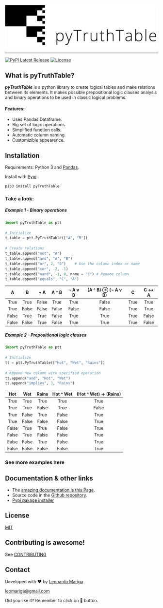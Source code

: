 <div align="center">
  <img src="https://raw.githubusercontent.com/leomariga/pyTruthTable/master/doc/logo.png"><br>
</div>

-----------------
[![PyPI Latest Release](https://img.shields.io/pypi/v/pyTruthTable.svg?style=for-the-badge)](https://pypi.org/project/pyTruthTable/)
[![License](https://img.shields.io/pypi/l/pyTruthTable.svg?style=for-the-badge)](https://github.com/leomariga/pyTruthTable/blob/master/LICENSE)

## What is pyTruthTable?
**_pyTruthTable_** is a python library to create logical tables and make relations between its elements. It makes possible prepositional logic clauses analysis and  binary operations to be used in classic logical problems.

#### Features:
 - Uses Pandas Dataframe.
 - Big set of logic operations.
 - Simplified function calls.
 - Automatic column naming.
 - Customizible appearence.


## Installation
Requirements: Python 3 and [Pandas](https://github.com/pandas-dev/pandas).

Install with [Pypi](https://pypi.org/project/pyTruthTable/):

```sh
pip3 install pyTruthTable
```

### Take a look: 

##### Example 1 - Binary operations

``` python
import pyTruthTable as ptt

# Initialize
t_table = ptt.PyTruthTable(["A", "B"])

# Create relations
t_table.append("not", "A")
t_table.append("and", "A", "B")
t_table.append("or", 2, "B")    # Use the column index or name
t_table.append("xor", -2, -1)
t_table.append("nand", -1, 0, name = "C") # Rename column
t_table.append("equals", "C", "A")
```

|   A   |   B   |  ¬ A  | A ^ B | ¬ A v B | (A ^ B) ⊕ (¬ A v B) |   C  | C ↔ A |
|:-----:|:-----:|:-----:|:-----:|:-------:|:-------------------:|:----:|:-----:|
|  True |  True | False |  True |   True  |        False        | True |  True |
|  True | False | False | False |  False  |        False        | True |  True |
| False |  True |  True | False |   True  |         True        | True | False |
| False | False |  True | False |   True  |         True        | True | False |

##### Example 2 - Prepositional logic clauses

``` python
import pyTruthTable as ptt

# Initialize
tt = ptt.PyTruthTable(["Hot", "Wet", "Rains"])

# Append new column with specified operation
tt.append("and", "Hot", "Wet")
tt.append("implies", 3, "Rains")
```

|  Hot  |  Wet  | Rains | Hot ^ Wet | (Hot ^ Wet) → (Rains) |
|:-----:|:-----:|:-----:|:---------:|:---------------------:|
|  True |  True |  True |    True   |          True         |
|  True |  True | False |    True   |         False         |
|  True | False |  True |   False   |          True         |
|  True | False | False |   False   |          True         |
| False |  True |  True |   False   |          True         |
| False |  True | False |   False   |          True         |
| False | False |  True |   False   |          True         |
| False | False | False |   False   |          True         |

### See more examples here


## Documentation & other links
 - The [amazing documentation is this Ṕage](https://leomariga.github.io/pyTruthTable/).
 - Source code in the [Github repository](https://github.com/leomariga/pyTruthTable).
 - [Pypi pakage installer](https://pypi.org/project/pyTruthTable/)


## License
[MIT](LICENSE)

## Contributing is awesome!

See [CONTRIBUTING](CONTRIBUTING.md)




## Contact

Developed with :heart: by [Leonardo Mariga](https://github.com/leomariga) 

leomariga@gmail.com

Did you like it? Remember to click on :star2: button.
